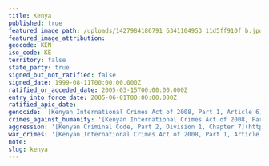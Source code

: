 ```yaml
---
title: Kenya
published: true
featured_image_path: /uploads/1427984186791_6341104953_11d5ff910f_b.jpg
featured_image_attribution:
geocode: KEN
iso_code: KE
territory: false
state_party: true
signed_but_not_ratified: false
signed_date: 1999-08-11T00:00:00.000Z
ratified_or_acceded_date: 2005-03-15T00:00:00.000Z
entry_into_force_date: 2005-06-01T00:00:00.000Z
ratified_apic_date:
genocide: '[Kenyan International Crimes Act of 2008, Part 1, Article 6](https://iccdb.hrlc.net/data/doc/309/keyword/46/)'
crimes_against_humanity: '[Kenyan International Crimes Act of 2008, Part 1, Article 6](https://iccdb.hrlc.net/data/doc/309/keyword/13/)'
aggression: '[Kenyan Criminal Code, Part 2, Division 1, Chapter 7](https://iccdb.hrlc.net/data/doc/414/keyword/1/)'
war_crimes: '[Kenyan International Crimes Act of 2008, Part 1, Article 6](https://iccdb.hrlc.net/data/doc/309/keyword/145/)'
note:
slug: kenya
---
```



